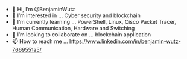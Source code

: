 - 👋 Hi, I’m @BenjaminWutz
- 👀 I’m interested in ... Cyber security and blockchain
- 🌱 I’m currently learning ... PowerShell, Linux, Cisco Packet Tracer, Human Communication, Hardware and Switching
- 💞️ I’m looking to collaborate on ... blockchain application
- 📫 How to reach me ... https://www.linkedin.com/in/benjamin-wutz-7669551a5/

<!---
BenjaminWutz/BenjaminWutz is a ✨ special ✨ repository because its `README.md` (this file) appears on your GitHub profile.
You can click the Preview link to take a look at your changes.
--->
